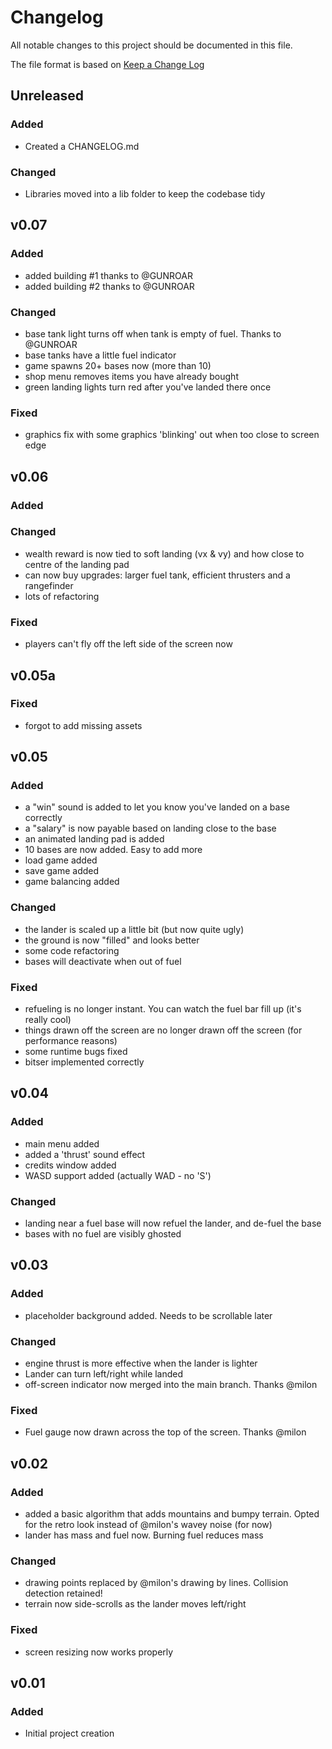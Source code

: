 # Changelog

All notable changes to this project should be documented in this file.

The file format is based on [Keep a Change Log](https://keepachangelog.com/en/1.0.0/)

## Unreleased
### Added
- Created a CHANGELOG.md
### Changed
- Libraries moved into a lib folder to keep the codebase tidy

## v0.07
### Added
- added building #1 thanks to @GUNROAR
- added building #2 thanks to @GUNROAR
### Changed
- base tank light turns off when tank is empty of fuel. Thanks to @GUNROAR
- base tanks have a little fuel indicator
- game spawns 20+ bases now (more than 10)
- shop menu removes items you have already bought
- green landing lights turn red after you've landed there once
### Fixed
- graphics fix with some graphics 'blinking' out when too close to screen edge

## v0.06
### Added
### Changed
- wealth reward is now tied to soft landing (vx & vy) and how close to centre of the landing pad
- can now buy upgrades: larger fuel tank, efficient thrusters and a rangefinder
- lots of refactoring
### Fixed
- players can't fly off the left side of the screen now

## v0.05a
### Fixed
- forgot to add missing assets

## v0.05
### Added
- a "win" sound is added to let you know you've landed on a base correctly
- a "salary" is now payable based on landing close to the base
- an animated landing pad is added
- 10 bases are now added. Easy to add more
- load game added
- save game added
- game balancing added
### Changed
- the lander is scaled up a little bit (but now quite ugly)
- the ground is now "filled" and looks better
- some code refactoring
- bases will deactivate when out of fuel
### Fixed
- refueling is no longer instant. You can watch the fuel bar fill up (it's really cool)
- things drawn off the screen are no longer drawn off the screen (for performance reasons)
- some runtime bugs fixed
- bitser implemented correctly

## v0.04
### Added
- main menu added
- added a 'thrust' sound effect
- credits window added
- WASD support added (actually WAD - no 'S')
### Changed
- landing near a fuel base will now refuel the lander, and de-fuel the base
- bases with no fuel are visibly ghosted

## v0.03
### Added
- placeholder background added. Needs to be scrollable later
### Changed
- engine thrust is more effective when the lander is lighter
- Lander can turn left/right while landed
- off-screen indicator now merged into the main branch. Thanks @milon
### Fixed
- Fuel gauge now drawn across the top of the screen. Thanks @milon

## v0.02
### Added
- added a basic algorithm that adds mountains and bumpy terrain. Opted for the retro look instead of @milon's wavey noise (for now)
- lander has mass and fuel now. Burning fuel reduces mass
### Changed
- drawing points replaced by @milon's drawing by lines. Collision detection retained!
- terrain now side-scrolls as the lander moves left/right
### Fixed
- screen resizing now works properly

## v0.01
### Added
- Initial project creation